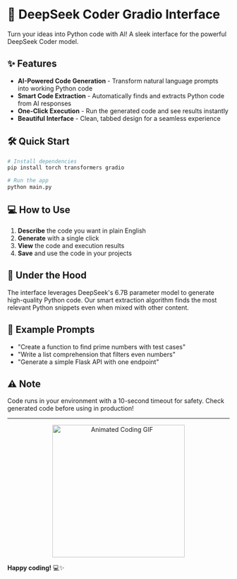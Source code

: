 # 🚀 DeepSeek Coder Gradio Interface

Turn your ideas into Python code with AI! A sleek interface for the powerful DeepSeek Coder model.

## ✨ Features

- **AI-Powered Code Generation** - Transform natural language prompts into working Python code
- **Smart Code Extraction** - Automatically finds and extracts Python code from AI responses
- **One-Click Execution** - Run the generated code and see results instantly
- **Beautiful Interface** - Clean, tabbed design for a seamless experience

## 🛠️ Quick Start

```bash
# Install dependencies
pip install torch transformers gradio

# Run the app
python main.py
```

## 💻 How to Use

1. **Describe** the code you want in plain English
2. **Generate** with a single click
3. **View** the code and execution results
4. **Save** and use the code in your projects

## 🧠 Under the Hood

The interface leverages DeepSeek's 6.7B parameter model to generate high-quality Python code. Our smart extraction algorithm finds the most relevant Python snippets even when mixed with other content.

## 📝 Example Prompts

- "Create a function to find prime numbers with test cases"
- "Write a list comprehension that filters even numbers"
- "Generate a simple Flask API with one endpoint"

## ⚠️ Note

Code runs in your environment with a 10-second timeout for safety. Check generated code before using in production!

---
<p align="center">
  <img src="./deepseekcoder.gif" alt="Animated Coding GIF" width="300"/>
</p>

**Happy coding!** 💻✨
